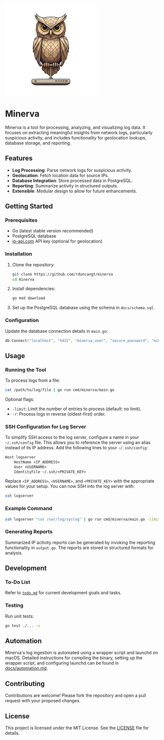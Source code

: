 <!-- markdownlint-disable MD041 -->

![Minerva Logo](minerva_300px.png)

# Minerva

Minerva is a tool for processing, analyzing, and visualizing log data. It focuses on extracting meaningful insights from network logs, particularly suspicious activity, and includes functionality for geolocation lookups, database storage, and reporting.

## Features

- **Log Processing**: Parse network logs for suspicious activity.
- **Geolocation**: Fetch location data for source IPs.
- **Database Integration**: Store processed data in PostgreSQL.
- **Reporting**: Summarize activity in structured outputs.
- **Extensible**: Modular design to allow for future enhancements.

## Getting Started

### Prerequisites

- Go (latest stable version recommended)
- PostgreSQL database
- [ip-api.com](https://ip-api.com) API key (optional for geolocation)

### Installation

1. Clone the repository:

   ```bash
   git clone https://github.com/rduncangt/minerva
   cd minerva
   ```

2. Install dependencies:

   ```bash
   go mod download
   ```

3. Set up the PostgreSQL database using the schema in `docs/schema.sql`.

### Configuration

Update the database connection details in `main.go`:

```go
db.Connect("localhost", "5432", "minerva_user", "secure_password", "minerva")
```

## Usage

### Running the Tool

To process logs from a file:

```bash
cat /path/to/log/file | go run cmd/minerva/main.go
```

Optional flags:

- `-limit`: Limit the number of entries to process (default: no limit).
- `-r`: Process logs in reverse (oldest-first) order.

### SSH Configuration for Log Server

To simplify SSH access to the log server, configure a name in your `~/.ssh/config` file. This allows you to reference the server using an alias instead of its IP address. Add the following lines to your `~/.ssh/config`:

```plaintext
Host logserver
    HostName <IP_ADDRESS>
    User <USERNAME>
    IdentityFile ~/.ssh/<PRIVATE_KEY>
```

Replace `<IP_ADDRESS>`, `<USERNAME>`, and `<PRIVATE_KEY>` with the appropriate values for your setup. You can now SSH into the log server with:

```bash
ssh logserver
```

### Example Command

```bash
ssh logserver "cat /var/log/syslog" | go run cmd/minerva/main.go -limit 50
```

### Generating Reports

Summarized IP activity reports can be generated by invoking the reporting functionality in `output.go`. The reports are stored in structured formats for analysis.

## Development

### To-Do List

Refer to [`todo.md`](./todo.md) for current development goals and tasks.

### Testing

Run unit tests:

```bash
go test ./... -v
```

## Automation

Minerva's log ingestion is automated using a wrapper script and launchd on macOS. Detailed instructions for compiling the binary, setting up the wrapper script, and configuring launchd can be found in [docs/automation.md](docs/automation.md).

## Contributing

Contributions are welcome! Please fork the repository and open a pull request with your proposed changes.

## License

This project is licensed under the MIT License. See the [LICENSE](./LICENSE) file for details.
